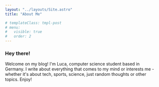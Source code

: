 ```yaml
---
layout: "../layouts/Site.astro"
title: "About Me"

# templateClass: tmpl-post
# menu:
#   visible: true
#   order: 2
---
```

### Hey there!

Welcome on my blog! I'm Luca, computer science student based in Germany. I write about everything that comes to my mind or interests me - whether it's about tech, sports, science, just random thoughts or other topics. Enjoy!
